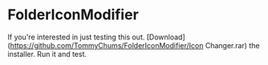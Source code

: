 # FolderIconModifier
If you're interested in just testing this out.
[Download](https://github.com/TommyChums/FolderIconModifier/Icon Changer.rar) the installer.
Run it and test.
